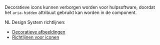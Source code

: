 <!-- @license CC0-1.0 -->

Decoratieve icons kunnen verborgen worden voor hulpsoftware, doordat het `aria-hidden` attribuut gebruikt kan worden in de component.

NL Design System richtlijnen:

- [Decoratieve afbeeldingen](/richtlijnen/content/afbeeldingen/decoratieve-afbeeldingen)
- [Richtlijnen voor iconen](/richtlijnen/stijl/iconen/)
